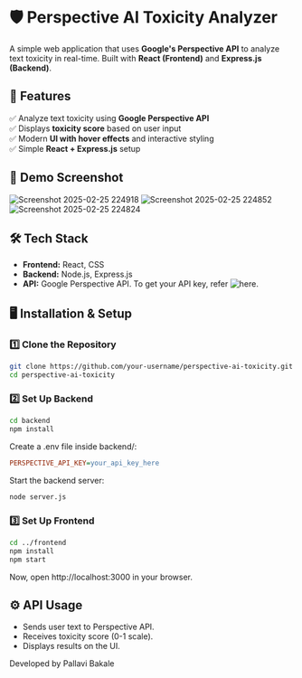 # 🛡️ Perspective AI Toxicity Analyzer
A simple web application that uses **Google's Perspective API** to analyze text toxicity in real-time. Built with **React (Frontend)** and **Express.js (Backend)**.


## 🚀 Features
✅ Analyze text toxicity using **Google Perspective API**  
✅ Displays **toxicity score** based on user input  
✅ Modern **UI with hover effects** and interactive styling  
✅ Simple **React + Express.js** setup  


## 📸 Demo Screenshot
![Screenshot 2025-02-25 224918](https://github.com/user-attachments/assets/deda9889-44e0-4405-a784-af93f7305467)
![Screenshot 2025-02-25 224852](https://github.com/user-attachments/assets/e3e97404-b472-4226-b8db-f243586dbeb5)
![Screenshot 2025-02-25 224824](https://github.com/user-attachments/assets/f77edee3-d84a-4d84-8e76-f51f06d10769)


## 🛠️ Tech Stack
- **Frontend:** React, CSS  
- **Backend:** Node.js, Express.js  
- **API:** Google Perspective API. To get your API key, refer ![here](https://support.perspectiveapi.com/s/docs-enable-the-api?language=en_US).


## 🖥️ Installation & Setup
### **1️⃣ Clone the Repository**
```sh
git clone https://github.com/your-username/perspective-ai-toxicity.git
cd perspective-ai-toxicity
```
### **2️⃣ Set Up Backend**
```sh
cd backend
npm install
```
Create a .env file inside backend/:

```ini
PERSPECTIVE_API_KEY=your_api_key_here
```
Start the backend server:
```sh
node server.js
```
### **3️⃣ Set Up Frontend**
```sh
cd ../frontend
npm install
npm start
```
Now, open http://localhost:3000 in your browser.

## ⚙️ API Usage
- Sends user text to Perspective API.
- Receives toxicity score (0-1 scale).
- Displays results on the UI.

Developed by Pallavi Bakale
